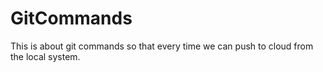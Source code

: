 # GitCommands
This is about git commands so that every time we can push to cloud from the local system.
